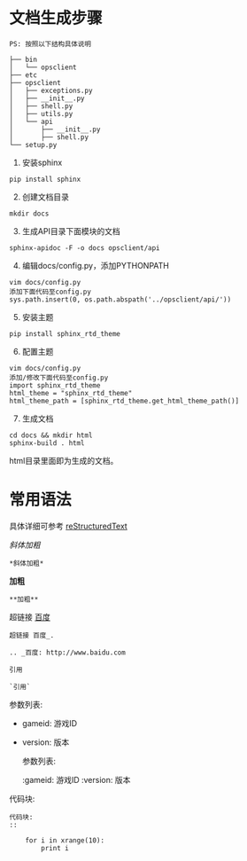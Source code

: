 文档生成步骤
==============
``PS: 按照以下结构具体说明``

    ├── bin
    │   └── opsclient
    ├── etc
    ├── opsclient
    │   ├── exceptions.py
    │   ├── __init__.py
    │   ├── shell.py
    │   ├── utils.py
    │   └── api
    │       ├── __init__.py
    │       ├── shell.py
    └── setup.py


1. 安装sphinx

```pip install sphinx```

2. 创建文档目录

```mkdir docs```

3. 生成API目录下面模块的文档

```sphinx-apidoc -F -o docs opsclient/api```

4. 编辑docs/config.py，添加PYTHONPATH

```
vim docs/config.py
添加下面代码至config.py
sys.path.insert(0, os.path.abspath('../opsclient/api/'))
```

5. 安装主题

```pip install sphinx_rtd_theme```

6. 配置主题

```
vim docs/config.py
添加/修改下面代码至config.py
import sphinx_rtd_theme
html_theme = "sphinx_rtd_theme"
html_theme_path = [sphinx_rtd_theme.get_html_theme_path()]
```

7. 生成文档

```
cd docs && mkdir html
sphinx-build . html
```

html目录里面即为生成的文档。

常用语法
===========
具体详细可参考 [reStructuredText](http://zh-sphinx-doc.readthedocs.org/en/latest/rest.html)

*斜体加粗*

    *斜体加粗*

**加粗**

    **加粗**

超链接 [百度](http://www.baidu.com)

    超链接 百度_.

    .. _百度: http://www.baidu.com

`引用`

    `引用`

参数列表:
* gameid: 游戏ID
* version: 版本

    参数列表:

    :gameid: 游戏ID
    :version: 版本

代码块:

    代码块:
    ::
        
        for i in xrange(10):
            print i

